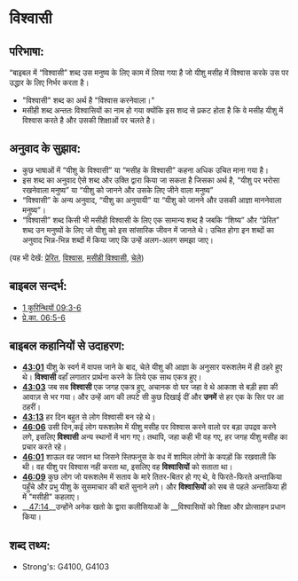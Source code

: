 # विश्वासी #

## परिभाषा: ##

“बाइबल में “विश्वासी” शब्द उस मनुष्य के लिए काम में लिया गया है जो यीशु मसीह में विश्वास करके उस पर उद्धार के लिए निर्भर करता है।

* "विश्वासी" शब्द का अर्थ है "विश्वास करनेवाला।"
* मसीही शब्द अन्ततः विश्वासियों का नाम हो गया क्योंकि इस शव्द से प्रकट होता है कि वे मसीह यीशु में विश्वास करते है और उसकी शिक्षाओं पर चलते है।

## अनुवाद के सुझाव: ##

* कुछ भाषाओं में “यीशु के विश्वासी” या “मसीह के विश्वासी” कहना अधिक उचित माना गया है।
* इस शब्द का अनुवाद ऐसे शब्द और उक्ति द्वारा किया जा सकता है जिसका अर्थ है, “यीशु पर भरोसा रखनेवाला मनुष्य” या “यीशु को जानने और उसके लिए जीने वाला मनुष्य”
* “विश्वासी” के अन्य अनुवाद, “यीशु का अनुयायी” या “यीशु को जानने और उसकी आज्ञा माननेवाला मनुष्य”।
* “विश्वासी” शब्द किसी भी मसीही विश्वासी के लिए एक सामान्य शब्द है जबकि “शिष्य” और “प्रेरित” शब्द उन मनुष्यों के लिए जो यीशु को इस सांसारिक जीवन में जानते थे। उचित होगा इन शब्दों का अनुवाद भिन्न-भिन्न शब्दों में किया जाए कि उन्हें अलग-अलग समझा जाए।

(यह भी देखें: [प्रेरित](../kt/apostle.md), [विश्वास](../kt/believe.md), [मसीही विश्वासी](../kt/christian.md), [चेले](../kt/disciple.md))

## बाइबल सन्दर्भ: ##

* [1 कुरिन्थियों 09:3-6](rc://hi/tn/help/1co/09/03)
* [प्रे.का. 06:5-6](rc://hi/tn/help/act/06/05)

## बाइबल कहानियों से उदाहरण: ##

* __[43:01](rc://hi/tn/help/obs/43/01)__ यीशु के स्वर्ग में वापस जाने के बाद, चेले यीशु की आज्ञा के अनुसार यरूशलेम में ही ठहरे हुए थे। __विश्वासी__ वहाँ लगातार प्रार्थना करने के लिये एक साथ एकत्र हुए।
* __[43:03](rc://hi/tn/help/obs/43/03)__ जब सब __विश्वासी__ एक जगह एकत्र हुए, अचानक वो घर जहा वे थे आकाश से बड़ी हवा की आवाज़ से भर गया। और उन्हें आग की लपटे सी कुछ दिखाई दीं और __उनमें__ से हर एक के सिर पर आ ठहरीं।
* __[43:13](rc://hi/tn/help/obs/43/13)__ हर दिन बहुत से लोग विश्वासी बन रहे थे।
* __[46:06](rc://hi/tn/help/obs/46/06)__ उसी दिन,कई लोग यरूशलेम में यीशु मसीह पर विश्वास करने वालो पर बड़ा उपद्रव करने लगे, इसलिए __विश्वासी__ अन्य स्थानों में भाग गए। तथापि, जहा कही भी वह गए, हर जगह यीशु मसीह का प्रचार करते रहे।
* __[46:01](rc://hi/tn/help/obs/46/01)__ शाऊल वह जवान था जिसने स्तिफनुस के वध में शामिल लोगों के कपड़ों कि रखवाली कि थी। वह यीशु पर विश्वास नही करता था, इसलिए वह __विश्वासियों__ को सताता था।
* __[46:09](rc://hi/tn/help/obs/46/09)__ कुछ लोग जो यरूशलेम में सताव के मारे तितर-बितर हो गए थे, वे फिरते-फिरते अन्ताकिया पहुँचे और प्रभु यीशु के सुसमाचार की बातें सुनाने लगे। और __विश्वासियों__ को सब से पहले अन्ताकिया ही में "मसीही" कहलाए।
* __[47:14](rc://hi/tn/help/obs/47/14)__उन्होंने अनेक खतो के द्वारा कलीसियाओं के __विश्वासियों को शिक्षा और प्रोत्साहन प्रधान किया।

## शब्द तथ्य: ##

* Strong's: G4100, G4103
